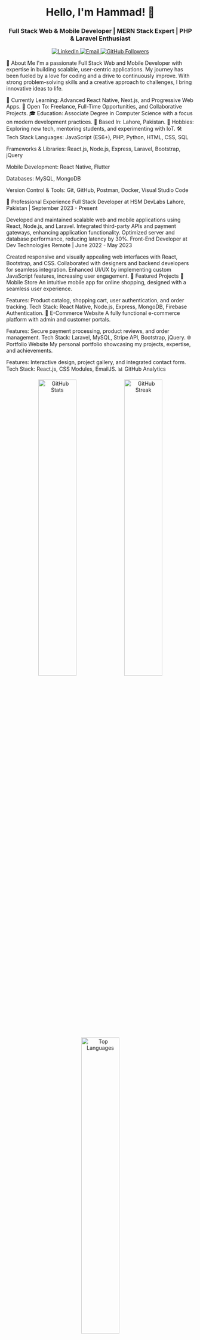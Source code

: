 <h1 align="center">Hello, I'm Hammad! 👋</h1> <h3 align="center">Full Stack Web & Mobile Developer | MERN Stack Expert | PHP & Laravel Enthusiast</h3> <p align="center"> <a href="https://www.linkedin.com/in/hammad-idrees-b268792b2/" target="_blank"> <img src="https://img.shields.io/badge/LinkedIn-%230077B5.svg?style=for-the-badge&logo=linkedin&logoColor=white" alt="LinkedIn"> </a> <a href="mailto:hammadicu@gmail.com" target="_blank"> <img src="https://img.shields.io/badge/Email-%23D14836.svg?style=for-the-badge&logo=gmail&logoColor=white" alt="Email"> </a> <a href="https://github.com/hammad837" target="_blank"> <img src="https://img.shields.io/github/followers/hammad837?style=for-the-badge&logo=github&color=green" alt="GitHub Followers"> </a> </p>
🌟 About Me
I'm a passionate Full Stack Web and Mobile Developer with expertise in building scalable, user-centric applications. My journey has been fueled by a love for coding and a drive to continuously improve. With strong problem-solving skills and a creative approach to challenges, I bring innovative ideas to life.

🌱 Currently Learning: Advanced React Native, Next.js, and Progressive Web Apps.
💼 Open To: Freelance, Full-Time Opportunities, and Collaborative Projects.
🎓 Education: Associate Degree in Computer Science with a focus on modern development practices.
📍 Based In: Lahore, Pakistan.
🚀 Hobbies: Exploring new tech, mentoring students, and experimenting with IoT.
🛠️ Tech Stack
Languages:
JavaScript (ES6+), PHP, Python, HTML, CSS, SQL

Frameworks & Libraries:
React.js, Node.js, Express, Laravel, Bootstrap, jQuery

Mobile Development:
React Native, Flutter

Databases:
MySQL, MongoDB

Version Control & Tools:
Git, GitHub, Postman, Docker, Visual Studio Code

💼 Professional Experience
Full Stack Developer at HSM DevLabs
Lahore, Pakistan | September 2023 - Present

Developed and maintained scalable web and mobile applications using React, Node.js, and Laravel.
Integrated third-party APIs and payment gateways, enhancing application functionality.
Optimized server and database performance, reducing latency by 30%.
Front-End Developer at Dev Technologies
Remote | June 2022 - May 2023

Created responsive and visually appealing web interfaces with React, Bootstrap, and CSS.
Collaborated with designers and backend developers for seamless integration.
Enhanced UI/UX by implementing custom JavaScript features, increasing user engagement.
🚀 Featured Projects
📱 Mobile Store
An intuitive mobile app for online shopping, designed with a seamless user experience.

Features: Product catalog, shopping cart, user authentication, and order tracking.
Tech Stack: React Native, Node.js, Express, MongoDB, Firebase Authentication.
🛒 E-Commerce Website
A fully functional e-commerce platform with admin and customer portals.

Features: Secure payment processing, product reviews, and order management.
Tech Stack: Laravel, MySQL, Stripe API, Bootstrap, jQuery.
🌐 Portfolio Website
My personal portfolio showcasing my projects, expertise, and achievements.

Features: Interactive design, project gallery, and integrated contact form.
Tech Stack: React.js, CSS Modules, EmailJS.
📊 GitHub Analytics
<p align="center"> <img src="https://github-readme-stats.vercel.app/api?username=hammad837&show_icons=true&theme=radical" alt="GitHub Stats" width="45%"> <img src="https://github-readme-streak-stats.herokuapp.com/?user=hammad837&theme=radical" alt="GitHub Streak" width="45%"> <img src="https://github-readme-stats.vercel.app/api/top-langs/?username=hammad837&layout=compact&theme=radical" alt="Top Languages" width="45%"> </p>
🏆 Achievements & Certifications
JavaScript Algorithms and Data Structures - FreeCodeCamp
Responsive Web Design - FreeCodeCamp
Advanced PHP Development - Coursera
Laravel from Scratch - Laracasts
RESTful API Development - Codecademy
Web Application Security - LinkedIn Learning
🎓 Education
Associate Degree in Computer Science - Virtual University, Lahore, Pakistan (2021-2024)
Relevant Coursework: Data Structures, Software Engineering, Database Management, Web Development, Mobile App Development
🔥 Fun Facts About Me
🚀 I love exploring new technologies and sharing knowledge with others.
🤝 Mentored over 50 students in web development and coding best practices.
🌐 I believe in creating technology for social impact and sustainability.
💬 Let's Connect!
I'm always open to connecting with fellow developers, collaborators, or potential employers. Feel free to reach out!

<p align="center"> <a href="https://www.linkedin.com/in/hammad-idrees-b268792b2/" target="_blank"> <img src="https://img.shields.io/badge/LinkedIn-%230077B5.svg?style=for-the-badge&logo=linkedin&logoColor=white" alt="LinkedIn"> </a> <a href="mailto:hammadicu@gmail.com" target="_blank"> <img src="https://img.shields.io/badge/Email-%23D14836.svg?style=for-the-badge&logo=gmail&logoColor=white" alt="Email"> </a> <a href="https://github.com/hammad837" target="_blank"> <img src="https://img.shields.io/github/followers/hammad837?style=for-the-badge&logo=github&color=green" alt="GitHub Followers"> </a> </p>
<p align="center"> ✨ *"Code is like poetry; every line is a masterpiece."* ✨ </p>
